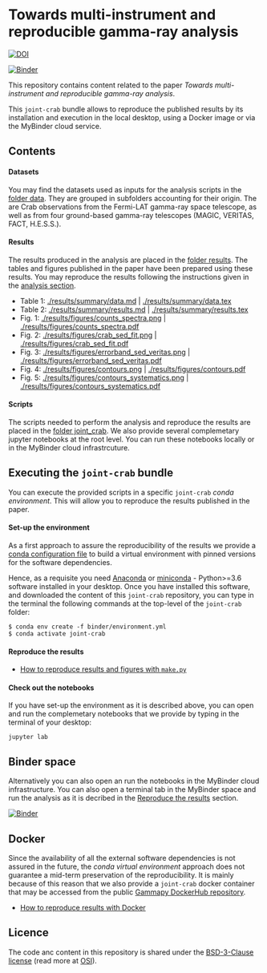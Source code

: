 # Towards multi-instrument and reproducible gamma-ray analysis

[![DOI](https://zenodo.org/badge/146204837.svg)](https://zenodo.org/badge/latestdoi/146204837)

[![Binder](https://mybinder.org/badge.svg)](https://mybinder.org/v2/gh/open-gamma-ray-astro/joint-crab/master?urlpath=lab/tree/joint-crab)

This repository contains content related to the paper *Towards multi-instrument and reproducible gamma-ray analysis*.

This `joint-crab` bundle allows to reproduce the published results by its installation and execution in the local desktop, using a Docker image or via the MyBinder cloud service.

##  Contents

####  Datasets

You may find the datasets used as inputs for the analysis scripts in the [folder data](./data). 
They are grouped in subfolders accounting for their origin. The are Crab observations from the Fermi-LAT gamma-ray space telescope, as well as from four ground-based gamma-ray telescopes (MAGIC, VERITAS, FACT, H.E.S.S.).

####  Results

The results produced in the analysis are placed in the [folder results](./results). 
The tables and figures published in the paper have been prepared using these results. 
You may reproduce the results following the instructions given in the [analysis section](analysis.md).

* Table 1: [./results/summary/data.md](./results/summary/data.md) | [./results/summary/data.tex](./results/summary/data.tex)
* Table 2: [./results/summary/results.md](./results/summary/results.md) | [./results/summary/results.tex](./results/summary/results.tex)
* Fig. 1: [./results/figures/counts_spectra.png](./results/figures/counts_spectra.png) | [./results/figures/counts_spectra.pdf](./results/figures/counts_spectra.pdf)
* Fig. 2: [./results/figures/crab_sed_fit.png](./results/figures/crab_sed_fit.png) | [./results/figures/crab_sed_fit.pdf](./results/figures/crab_sed_fit.pdf)
* Fig. 3: [./results/figures/errorband_sed_veritas.png](./results/figures/errorband_sed_veritas.png) | [./results/figures/errorband_sed_veritas.pdf](./results/figures/errorband_sed_veritas.pdf)
* Fig. 4: [./results/figures/contours.png](./results/figures/contours.png) | [./results/figures/contours.pdf](./results/figures/contours.pdf)
* Fig. 5: [./results/figures/contours_systematics.png](./results/figures/contours_systematics.png) | [./results/figures/contours_systematics.pdf](./results/figures/contours_systematics.pdf)

####  Scripts

The scripts needed to perform the analysis and reproduce the results are placed in the [folder joint_crab](./joint_crab).
We also provide several complemetary jupyter notebooks at the root level. You can run these notebooks locally or in the MyBinder cloud infrastrcuture.

##  Executing the `joint-crab` bundle

You can execute the provided scripts in a specific `joint-crab` *conda environment*. This will allow you to reproduce the results published in the paper.

####  Set-up the environment

As a first approach to assure the reproducibility of the results we provide a [conda configuration file](./binder/environment.yml) to build a virtual environment with pinned versions for the software dependencies.

Hence, as a requisite you need [Anaconda](https://www.anaconda.com/download/) or
[miniconda](https://conda.io/miniconda.html) - Python>=3.6 software installed in your desktop. Once you have installed this software, and downloaded the content of this `joint-crab` repository, you can type in the terminal the following commands at the top-level of the `joint-crab` folder:

    $ conda env create -f binder/environment.yml
    $ conda activate joint-crab

####  Reproduce the results
* [How to reproduce results and figures with `make.py`](analysis.md)

####  Check out the  notebooks

If you have set-up the environment as it is described above, you can open and run the complemetary notebooks that we provide by typing in the terminal of your desktop:

```
jupyter lab
```

##  Binder space

Alternatively you can also open an run the notebooks in the MyBinder cloud infrastructure. You can also open a terminal tab in the MyBinder space and run the analysis as it is decribed in the [Reproduce the results](analysis.md) section.

[![Binder](https://mybinder.org/badge.svg)](https://mybinder.org/v2/gh/open-gamma-ray-astro/joint-crab/master?urlpath=lab/tree/joint-crab)

## Docker
Since the availability of all the external software dependencies is not assured in the future, the *conda virtual environment* approach does not guarantee a mid-term preservation of the reproducibility. It is mainly because of this reason that we also provide a `joint-crab` docker container that may be accessed from the public [Gammapy DockerHub repository](https://hub.docker.com/u/gammapy/dashboard/).
* [How to reproduce results with Docker](docker.md)


## Licence

The code anc content in this repository is shared under the [BSD-3-Clause license](LICENSE) (read more at [OSI](https://opensource.org/licenses/BSD-3-Clause)).
